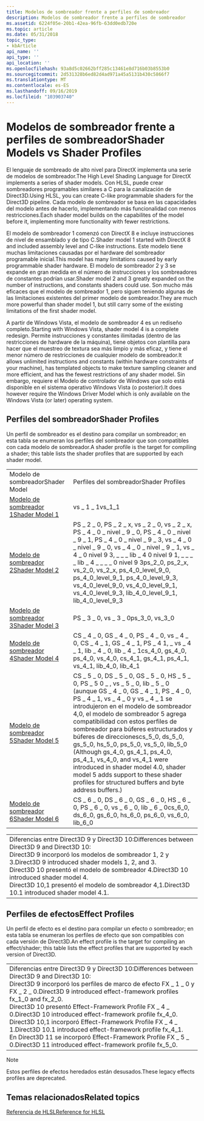 ```yaml
---
title: Modelos de sombreador frente a perfiles de sombreador
description: Modelos de sombreador frente a perfiles de sombreador
ms.assetid: 6224f05e-20b1-42ea-96fb-63dd0edb720e
ms.topic: article
ms.date: 05/31/2018
topic_type:
- kbArticle
api_name: ''
api_type: ''
api_location: ''
ms.openlocfilehash: 93a8d5c02662bff285c13461e8d716b03b8553b0
ms.sourcegitcommit: 2d531328b6ed82d4ad971a45a5131b430c5866f7
ms.translationtype: MT
ms.contentlocale: es-ES
ms.lasthandoff: 09/16/2019
ms.locfileid: "103903740"
---
```

# <a name="shader-models-vs-shader-profiles"></a><span data-ttu-id="4f1fd-103">Modelos de sombreador frente a perfiles de sombreador</span><span class="sxs-lookup"><span data-stu-id="4f1fd-103">Shader Models vs Shader Profiles</span></span>

<span data-ttu-id="4f1fd-104">El lenguaje de sombreado de alto nivel para DirectX implementa una serie de modelos de sombreador.</span><span class="sxs-lookup"><span data-stu-id="4f1fd-104">The High Level Shading Language for DirectX implements a series of shader models.</span></span> <span data-ttu-id="4f1fd-105">Con HLSL, puede crear sombreadores programables similares a C para la canalización de Direct3D.</span><span class="sxs-lookup"><span data-stu-id="4f1fd-105">Using HLSL, you can create C-like programmable shaders for the Direct3D pipeline.</span></span> <span data-ttu-id="4f1fd-106">Cada modelo de sombreador se basa en las capacidades del modelo antes de hacerlo, implementando más funcionalidad con menos restricciones.</span><span class="sxs-lookup"><span data-stu-id="4f1fd-106">Each shader model builds on the capabilites of the model before it, implementing more functionality with fewer restrictions.</span></span>

<span data-ttu-id="4f1fd-107">El modelo de sombreador 1 comenzó con DirectX 8 e incluye instrucciones de nivel de ensamblado y de tipo C.</span><span class="sxs-lookup"><span data-stu-id="4f1fd-107">Shader model 1 started with DirectX 8 and included assembly level and C-like instructions.</span></span> <span data-ttu-id="4f1fd-108">Este modelo tiene muchas limitaciones causadas por el hardware del sombreador programable inicial.</span><span class="sxs-lookup"><span data-stu-id="4f1fd-108">This model has many limitations caused by early programmable shader hardware.</span></span> <span data-ttu-id="4f1fd-109">El modelo de sombreador 2 y 3 se expande en gran medida en el número de instrucciones y los sombreadores de constantes podrían usar.</span><span class="sxs-lookup"><span data-stu-id="4f1fd-109">Shader model 2 and 3 greatly expanded on the number of instructions, and constants shaders could use.</span></span> <span data-ttu-id="4f1fd-110">Son mucho más eficaces que el modelo de sombreador 1, pero siguen teniendo algunas de las limitaciones existentes del primer modelo de sombreador.</span><span class="sxs-lookup"><span data-stu-id="4f1fd-110">They are much more powerful than shader model 1, but still carry some of the existing limitations of the first shader model.</span></span>

<span data-ttu-id="4f1fd-111">A partir de Windows Vista, el modelo de sombreador 4 es un rediseño completo.</span><span class="sxs-lookup"><span data-stu-id="4f1fd-111">Starting with Windows Vista, shader model 4 is a complete redesign.</span></span> <span data-ttu-id="4f1fd-112">Permite instrucciones y constantes ilimitadas (dentro de las restricciones de hardware de la máquina), tiene objetos con plantilla para hacer que el muestreo de textura sea más limpio y más eficaz, y tiene el menor número de restricciones de cualquier modelo de sombreador.</span><span class="sxs-lookup"><span data-stu-id="4f1fd-112">It allows unlimited instructions and constants (within hardware constraints of your machine), has templated objects to make texture sampling cleaner and more efficient, and has the fewest restrictions of any shader model.</span></span> <span data-ttu-id="4f1fd-113">Sin embargo, requiere el Modelo de controlador de Windows que solo está disponible en el sistema operativo Windows Vista (o posterior).</span><span class="sxs-lookup"><span data-stu-id="4f1fd-113">It does however require the Windows Driver Model which is only available on the Windows Vista (or later) operating system.</span></span>

## <a name="shader-profiles"></a><span data-ttu-id="4f1fd-114">Perfiles del sombreador</span><span class="sxs-lookup"><span data-stu-id="4f1fd-114">Shader Profiles</span></span>

<span data-ttu-id="4f1fd-115">Un perfil de sombreador es el destino para compilar un sombreador; en esta tabla se enumeran los perfiles del sombreador que son compatibles con cada modelo de sombreador.</span><span class="sxs-lookup"><span data-stu-id="4f1fd-115">A shader profile is the target for compiling a shader; this table lists the shader profiles that are supported by each shader model.</span></span>



|                                                    |                                                                                                                                                                                                                                                                                                       |
|----------------------------------------------------|-------------------------------------------------------------------------------------------------------------------------------------------------------------------------------------------------------------------------------------------------------------------------------------------------------|
| <span data-ttu-id="4f1fd-116">Modelo de sombreador</span><span class="sxs-lookup"><span data-stu-id="4f1fd-116">Shader Model</span></span>                                       | <span data-ttu-id="4f1fd-117">Perfiles del sombreador</span><span class="sxs-lookup"><span data-stu-id="4f1fd-117">Shader Profiles</span></span>                                                                                                                                                                                                                                                                                       |
| [<span data-ttu-id="4f1fd-118">Modelo de sombreador 1</span><span class="sxs-lookup"><span data-stu-id="4f1fd-118">Shader Model 1</span></span>](dx-graphics-hlsl-sm1.md)         | <span data-ttu-id="4f1fd-119">vs \_ 1 \_ 1</span><span class="sxs-lookup"><span data-stu-id="4f1fd-119">vs\_1\_1</span></span>                                                                                                                                                                                                                                                                                              |
| [<span data-ttu-id="4f1fd-120">Modelo de sombreador 2</span><span class="sxs-lookup"><span data-stu-id="4f1fd-120">Shader Model 2</span></span>](dx-graphics-hlsl-sm2.md)         | <span data-ttu-id="4f1fd-121">PS \_ 2 \_ 0, PS \_ 2 \_ x, vs \_ 2 \_ 0, vs \_ 2 \_ x, PS \_ 4 \_ 0 \_ nivel \_ 9 \_ 0, PS \_ 4 \_ 0 \_ nivel \_ 9 \_ 1, PS \_ 4 \_ 0 \_ nivel \_ 9 \_ 3, vs \_ 4 \_ 0 \_ nivel \_ 9 \_ 0, vs \_ 4 \_ 0 \_ nivel \_ 9 \_ 1, vs \_ 4 \_ 0 nivel 9 3, \_ \_ \_ lib \_ 4 0 nivel 9 1, \_ \_ \_ \_ lib \_ 4 \_ \_ \_ \_ 0 nivel 9 3</span><span class="sxs-lookup"><span data-stu-id="4f1fd-121">ps\_2\_0, ps\_2\_x, vs\_2\_0, vs\_2\_x, ps\_4\_0\_level\_9\_0, ps\_4\_0\_level\_9\_1, ps\_4\_0\_level\_9\_3, vs\_4\_0\_level\_9\_0, vs\_4\_0\_level\_9\_1, vs\_4\_0\_level\_9\_3, lib\_4\_0\_level\_9\_1, lib\_4\_0\_level\_9\_3</span></span>                                                                      |
| [<span data-ttu-id="4f1fd-122">Modelo de sombreador 3</span><span class="sxs-lookup"><span data-stu-id="4f1fd-122">Shader Model 3</span></span>](dx-graphics-hlsl-sm3.md)         | <span data-ttu-id="4f1fd-123">PS \_ 3 \_ 0, vs \_ 3 \_ 0</span><span class="sxs-lookup"><span data-stu-id="4f1fd-123">ps\_3\_0, vs\_3\_0</span></span>                                                                                                                                                                                                                                                                                    |
| [<span data-ttu-id="4f1fd-124">Modelo de sombreador 4</span><span class="sxs-lookup"><span data-stu-id="4f1fd-124">Shader Model 4</span></span>](dx-graphics-hlsl-sm4.md)         | <span data-ttu-id="4f1fd-125">CS \_ 4 \_ 0, GS \_ 4 \_ 0, PS \_ 4 \_ 0, vs \_ 4 \_ 0, CS \_ 4 \_ 1, GS \_ 4 \_ 1, PS \_ 4 1, \_ vs \_ 4 \_ 1, lib \_ 4 \_ 0, lib \_ 4 \_ 1</span><span class="sxs-lookup"><span data-stu-id="4f1fd-125">cs\_4\_0, gs\_4\_0, ps\_4\_0, vs\_4\_0, cs\_4\_1, gs\_4\_1, ps\_4\_1, vs\_4\_1, lib\_4\_0, lib\_4\_1</span></span>                                                                                                                                                                                                  |
| [<span data-ttu-id="4f1fd-126">Modelo de sombreador 5</span><span class="sxs-lookup"><span data-stu-id="4f1fd-126">Shader Model 5</span></span>](d3d11-graphics-reference-sm5.md) | <span data-ttu-id="4f1fd-127">CS \_ 5 \_ 0, DS \_ 5 \_ 0, GS \_ 5 \_ 0, HS \_ 5 \_ 0, PS \_ 5 0 \_ , vs \_ 5 \_ 0, lib \_ 5 \_ 0 (aunque GS \_ 4 \_ 0, GS \_ 4 \_ 1, PS \_ 4 \_ 0, PS \_ 4 \_ 1, vs \_ 4 \_ 0 y vs \_ 4 \_ 1 se introdujeron en el modelo de sombreador 4,0, el modelo de sombreador 5 agrega compatibilidad con estos perfiles de sombreador para búferes estructurados y búferes de direcciones</span><span class="sxs-lookup"><span data-stu-id="4f1fd-127">cs\_5\_0, ds\_5\_0, gs\_5\_0, hs\_5\_0, ps\_5\_0, vs\_5\_0, lib\_5\_0 (Although gs\_4\_0, gs\_4\_1, ps\_4\_0, ps\_4\_1, vs\_4\_0, and vs\_4\_1 were introduced in shader model 4.0, shader model 5 adds support to these shader profiles for structured buffers and byte address buffers.)</span></span><br/> |
| [<span data-ttu-id="4f1fd-128">Modelo de sombreador 6</span><span class="sxs-lookup"><span data-stu-id="4f1fd-128">Shader Model 6</span></span>](shader-model-6-0.md)             | <span data-ttu-id="4f1fd-129">CS \_ 6 \_ 0, DS \_ 6 \_ 0, GS \_ 6 \_ 0, HS \_ 6 \_ 0, PS \_ 6 \_ 0, vs \_ 6 \_ 0, lib \_ 6 \_ 0</span><span class="sxs-lookup"><span data-stu-id="4f1fd-129">cs\_6\_0, ds\_6\_0, gs\_6\_0, hs\_6\_0, ps\_6\_0, vs\_6\_0, lib\_6\_0</span></span>                                                                                                                                                                                                                                 |



 



|                                                                                                                                                                                                                                |
|--------------------------------------------------------------------------------------------------------------------------------------------------------------------------------------------------------------------------------|
| <span data-ttu-id="4f1fd-130">Diferencias entre Direct3D 9 y Direct3D 10:</span><span class="sxs-lookup"><span data-stu-id="4f1fd-130">Differences between Direct3D 9 and Direct3D 10:</span></span><br/> <span data-ttu-id="4f1fd-131">Direct3D 9 incorporó los modelos de sombreador 1, 2 y 3.</span><span class="sxs-lookup"><span data-stu-id="4f1fd-131">Direct3D 9 introduced shader models 1, 2, and 3.</span></span><br/> <span data-ttu-id="4f1fd-132">Direct3D 10 presentó el modelo de sombreador 4.</span><span class="sxs-lookup"><span data-stu-id="4f1fd-132">Direct3D 10 introduced shader model 4.</span></span><br/> <span data-ttu-id="4f1fd-133">Direct3D 10,1 presentó el modelo de sombreador 4,1.</span><span class="sxs-lookup"><span data-stu-id="4f1fd-133">Direct3D 10.1 introduced shader model 4.1.</span></span><br/> |



 

## <a name="effect-profiles"></a><span data-ttu-id="4f1fd-134">Perfiles de efectos</span><span class="sxs-lookup"><span data-stu-id="4f1fd-134">Effect Profiles</span></span>

<span data-ttu-id="4f1fd-135">Un perfil de efecto es el destino para compilar un efecto o sombreador; en esta tabla se enumeran los perfiles de efecto que son compatibles con cada versión de Direct3D.</span><span class="sxs-lookup"><span data-stu-id="4f1fd-135">An effect profile is the target for compiling an effect/shader; this table lists the effect profiles that are supported by each version of Direct3D.</span></span>



|                                                                                                                                                                                                                                                                                                                                                               |
|---------------------------------------------------------------------------------------------------------------------------------------------------------------------------------------------------------------------------------------------------------------------------------------------------------------------------------------------------------------|
| <span data-ttu-id="4f1fd-136">Diferencias entre Direct3D 9 y Direct3D 10:</span><span class="sxs-lookup"><span data-stu-id="4f1fd-136">Differences between Direct3D 9 and Direct3D 10:</span></span><br/> <span data-ttu-id="4f1fd-137">Direct3D 9 incorporó los perfiles de marco de efecto FX \_ 1 \_ 0 y FX \_ 2 \_ 0.</span><span class="sxs-lookup"><span data-stu-id="4f1fd-137">Direct3D 9 introduced effect-framework profiles fx\_1\_0 and fx\_2\_0.</span></span><br/> <span data-ttu-id="4f1fd-138">Direct3D 10 presentó Effect-Framework Profile FX \_ 4 \_ 0.</span><span class="sxs-lookup"><span data-stu-id="4f1fd-138">Direct3D 10 introduced effect-framework profile fx\_4\_0.</span></span><br/> <span data-ttu-id="4f1fd-139">Direct3D 10,1 incorporó Effect-Framework Profile FX \_ 4 \_ 1.</span><span class="sxs-lookup"><span data-stu-id="4f1fd-139">Direct3D 10.1 introduced effect-framework profile fx\_4\_1.</span></span><br/> <span data-ttu-id="4f1fd-140">En Direct3D 11 se incorporó Effect-Framework Profile FX \_ 5 \_ 0.</span><span class="sxs-lookup"><span data-stu-id="4f1fd-140">Direct3D 11 introduced effect-framework profile fx\_5\_0.</span></span><br/> |



 

> [!Note]  
> <span data-ttu-id="4f1fd-141">Estos perfiles de efectos heredados están desusados.</span><span class="sxs-lookup"><span data-stu-id="4f1fd-141">These legacy effects profiles are deprecated.</span></span>

 

## <a name="related-topics"></a><span data-ttu-id="4f1fd-142">Temas relacionados</span><span class="sxs-lookup"><span data-stu-id="4f1fd-142">Related topics</span></span>

<dl> <dt>

[<span data-ttu-id="4f1fd-143">Referencia de HLSL</span><span class="sxs-lookup"><span data-stu-id="4f1fd-143">Reference for HLSL</span></span>](dx-graphics-hlsl-reference.md)
</dt> </dl>

 

 





